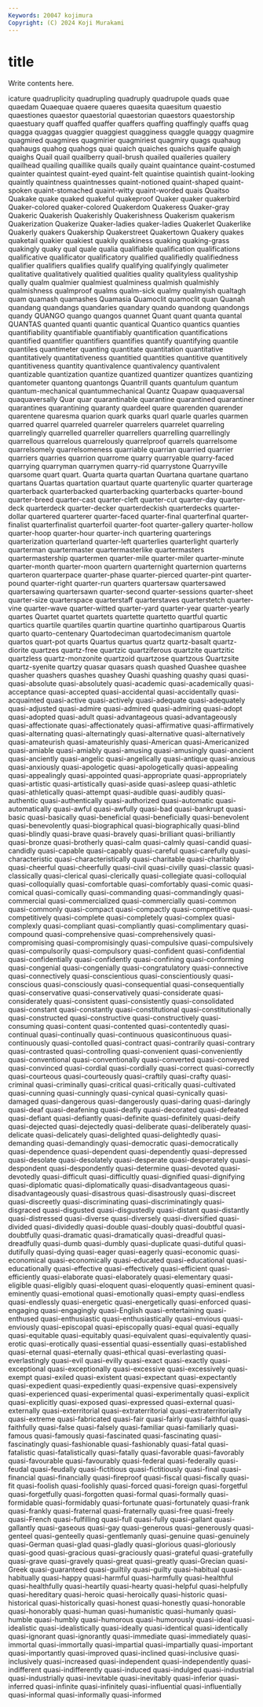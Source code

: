 ```yaml
---
Keywords: 20047 kojimura
Copyright: (C) 2024 Koji Murakami
---
```


# title

Write contents here.



icature quadruplicity quadrupling quadruply quadrupole quads quae quaedam
Quaequae quaere quaeres quaesita quaesitum quaestio quaestiones quaestor quaestorial quaestorian
quaestors quaestorship quaestuary quaff quaffed quaffer quaffers quaffing quaffingly quaffs
quag quagga quaggas quaggier quaggiest quagginess quaggle quaggy quagmire quagmired
quagmires quagmirier quagmiriest quagmiry quags quahaug quahaugs quahog quahogs quai
quaich quaiches quaichs quaife quaigh quaighs Quail quail quailberry quail-brush
quailed quaileries quailery quailhead quailing quaillike quails quaily quaint quaintance
quaint-costumed quainter quaintest quaint-eyed quaint-felt quaintise quaintish quaint-looking quaintly quaintness
quaintnesses quaint-notioned quaint-shaped quaint-spoken quaint-stomached quaint-witty quaint-worded quais Quaitso Quakake
quake quaked quakeful quakeproof Quaker quaker quakerbird Quaker-colored quaker-colored Quakerdom
Quakeress Quaker-gray Quakeric Quakerish Quakerishly Quakerishness Quakerism quakerism Quakerization Quakerize
Quaker-ladies quaker-ladies Quakerlet Quakerlike Quakerly quakers Quakership Quakerstreet Quakertown Quakery
quakes quaketail quakier quakiest quakily quakiness quaking quaking-grass quakingly quaky
qual quale qualia qualifiable qualification qualifications qualificative qualificator qualificatory qualified
qualifiedly qualifiedness qualifier qualifiers qualifies qualify qualifying qualifyingly qualimeter qualitative
qualitatively qualitied qualities quality qualityless qualityship qually qualm qualmier qualmiest
qualminess qualmish qualmishly qualmishness qualmproof qualms qualm-sick qualmy qualmyish qualtagh
quam quamash quamashes Quamasia Quamoclit quamoclit quan Quanah quandang quandangs
quandaries quandary quando quandong quandongs quandy QUANGO quango quangos quannet
Quant quant quanta quantal QUANTAS quanted quanti quantic quantical Quantico
quantics quanties quantifiability quantifiable quantifiably quantification quantifications quantified quantifier quantifiers
quantifies quantify quantifying quantile quantiles quantimeter quanting quantitate quantitation quantitative
quantitatively quantitativeness quantitied quantities quantitive quantitively quantitiveness quantity quantivalence quantivalency
quantivalent quantizable quantization quantize quantized quantizer quantizes quantizing quantometer quantong
quantongs Quantrill quants quantulum quantum quantum-mechanical quantummechanical Quantz Quapaw quaquaversal
quaquaversally Quar quar quarantinable quarantine quarantined quarantiner quarantines quarantining quaranty
quardeel quare quarenden quarender quarentene quaresma quarion quark quarks quarl
quarle quarles quarmen quarred quarrel quarreled quarreler quarrelers quarrelet quarreling
quarrelingly quarrelled quarreller quarrellers quarrelling quarrellingly quarrellous quarrelous quarrelously quarrelproof
quarrels quarrelsome quarrelsomely quarrelsomeness quarriable quarrian quarried quarrier quarriers quarries
quarrion quarrome quarry quarryable quarry-faced quarrying quarryman quarrymen quarry-rid quarrystone
Quarryville quarsome quart quart. Quarta quarta quartan Quartana quartane quartano
quartans Quartas quartation quartaut quarte quartenylic quarter quarterage quarterback quarterbacked
quarterbacking quarterbacks quarter-bound quarter-breed quarter-cast quarter-cleft quarter-cut quarter-day quarter-deck quarterdeck
quarter-decker quarterdeckish quarterdecks quarter-dollar quartered quarterer quarter-faced quarter-final quarterfinal quarter-finalist
quarterfinalist quarterfoil quarter-foot quarter-gallery quarter-hollow quarter-hoop quarter-hour quarter-inch quartering quarterings
quarterization quarterland quarter-left quarterlies quarterlight quarterly quarterman quartermaster quartermasterlike quartermasters
quartermastership quartermen quarter-mile quarter-miler quarter-minute quarter-month quarter-moon quartern quarternight quarternion
quarterns quarteron quarterpace quarter-phase quarter-pierced quarter-pint quarter-pound quarter-right quarter-run quarters
quartersaw quartersawed quartersawing quartersawn quarter-second quarter-sessions quarter-sheet quarter-size quarterspace quarterstaff
quarterstaves quarterstetch quarter-vine quarter-wave quarter-witted quarter-yard quarter-year quarter-yearly quartes Quartet
quartet quartets quartette quartetto quartful quartic quartics quartile quartiles quartin
quartine quartinho quartiparous Quartis quarto quarto-centenary Quartodeciman quartodecimanism quartole quartos
quart-pot quarts Quartus quartus quartz quartz-basalt quartz-diorite quartzes quartz-free quartzic
quartziferous quartzite quartzitic quartzless quartz-monzonite quartzoid quartzose quartzous Quartzsite quartz-syenite
quartzy quasar quasars quash quashed Quashee quashee quasher quashers quashes
quashey Quashi quashing quashy quasi quasi- quasi-absolute quasi-absolutely quasi-academic quasi-academically
quasi-acceptance quasi-accepted quasi-accidental quasi-accidentally quasi-acquainted quasi-active quasi-actively quasi-adequate quasi-adequately quasi-adjusted
quasi-admire quasi-admired quasi-admiring quasi-adopt quasi-adopted quasi-adult quasi-advantageous quasi-advantageously quasi-affectionate quasi-affectionately
quasi-affirmative quasi-affirmatively quasi-alternating quasi-alternatingly quasi-alternative quasi-alternatively quasi-amateurish quasi-amateurishly quasi-American quasi-Americanized
quasi-amiable quasi-amiably quasi-amusing quasi-amusingly quasi-ancient quasi-anciently quasi-angelic quasi-angelically quasi-antique quasi-anxious
quasi-anxiously quasi-apologetic quasi-apologetically quasi-appealing quasi-appealingly quasi-appointed quasi-appropriate quasi-appropriately quasi-artistic quasi-artistically
quasi-aside quasi-asleep quasi-athletic quasi-athletically quasi-attempt quasi-audible quasi-audibly quasi-authentic quasi-authentically quasi-authorized
quasi-automatic quasi-automatically quasi-awful quasi-awfully quasi-bad quasi-bankrupt quasi-basic quasi-basically quasi-beneficial quasi-beneficially
quasi-benevolent quasi-benevolently quasi-biographical quasi-biographically quasi-blind quasi-blindly quasi-brave quasi-bravely quasi-brilliant quasi-brilliantly
quasi-bronze quasi-brotherly quasi-calm quasi-calmly quasi-candid quasi-candidly quasi-capable quasi-capably quasi-careful quasi-carefully
quasi-characteristic quasi-characteristically quasi-charitable quasi-charitably quasi-cheerful quasi-cheerfully quasi-civil quasi-civilly quasi-classic quasi-classically
quasi-clerical quasi-clerically quasi-collegiate quasi-colloquial quasi-colloquially quasi-comfortable quasi-comfortably quasi-comic quasi-comical quasi-comically
quasi-commanding quasi-commandingly quasi-commercial quasi-commercialized quasi-commercially quasi-common quasi-commonly quasi-compact quasi-compactly quasi-competitive
quasi-competitively quasi-complete quasi-completely quasi-complex quasi-complexly quasi-compliant quasi-compliantly quasi-complimentary quasi-compound quasi-comprehensive
quasi-comprehensively quasi-compromising quasi-compromisingly quasi-compulsive quasi-compulsively quasi-compulsorily quasi-compulsory quasi-confident quasi-confidential quasi-confidentially
quasi-confidently quasi-confining quasi-conforming quasi-congenial quasi-congenially quasi-congratulatory quasi-connective quasi-connectively quasi-conscientious quasi-conscientiously
quasi-conscious quasi-consciously quasi-consequential quasi-consequentially quasi-conservative quasi-conservatively quasi-considerate quasi-considerately quasi-consistent quasi-consistently
quasi-consolidated quasi-constant quasi-constantly quasi-constitutional quasi-constitutionally quasi-constructed quasi-constructive quasi-constructively quasi-consuming quasi-content
quasi-contented quasi-contentedly quasi-continual quasi-continually quasi-continuous quasicontinuous quasi-continuously quasi-contolled quasi-contract quasi-contrarily
quasi-contrary quasi-contrasted quasi-controlling quasi-convenient quasi-conveniently quasi-conventional quasi-conventionally quasi-converted quasi-conveyed quasi-convinced
quasi-cordial quasi-cordially quasi-correct quasi-correctly quasi-courteous quasi-courteously quasi-craftily quasi-crafty quasi-criminal quasi-criminally
quasi-critical quasi-critically quasi-cultivated quasi-cunning quasi-cunningly quasi-cynical quasi-cynically quasi-damaged quasi-dangerous quasi-dangerously
quasi-daring quasi-daringly quasi-deaf quasi-deafening quasi-deafly quasi-decorated quasi-defeated quasi-defiant quasi-defiantly quasi-definite
quasi-definitely quasi-deify quasi-dejected quasi-dejectedly quasi-deliberate quasi-deliberately quasi-delicate quasi-delicately quasi-delighted quasi-delightedly
quasi-demanding quasi-demandingly quasi-democratic quasi-democratically quasi-dependence quasi-dependent quasi-dependently quasi-depressed quasi-desolate quasi-desolately
quasi-desperate quasi-desperately quasi-despondent quasi-despondently quasi-determine quasi-devoted quasi-devotedly quasi-difficult quasi-difficultly quasi-dignified
quasi-dignifying quasi-diplomatic quasi-diplomatically quasi-disadvantageous quasi-disadvantageously quasi-disastrous quasi-disastrously quasi-discreet quasi-discreetly quasi-discriminating
quasi-discriminatingly quasi-disgraced quasi-disgusted quasi-disgustedly quasi-distant quasi-distantly quasi-distressed quasi-diverse quasi-diversely quasi-diversified
quasi-divided quasi-dividedly quasi-double quasi-doubly quasi-doubtful quasi-doubtfully quasi-dramatic quasi-dramatically quasi-dreadful quasi-dreadfully
quasi-dumb quasi-dumbly quasi-duplicate quasi-dutiful quasi-dutifully quasi-dying quasi-eager quasi-eagerly quasi-economic quasi-economical
quasi-economically quasi-educated quasi-educational quasi-educationally quasi-effective quasi-effectively quasi-efficient quasi-efficiently quasi-elaborate quasi-elaborately
quasi-elementary quasi-eligible quasi-eligibly quasi-eloquent quasi-eloquently quasi-eminent quasi-eminently quasi-emotional quasi-emotionally quasi-empty
quasi-endless quasi-endlessly quasi-energetic quasi-energetically quasi-enforced quasi-engaging quasi-engagingly quasi-English quasi-entertaining quasi-enthused
quasi-enthusiastic quasi-enthusiastically quasi-envious quasi-enviously quasi-episcopal quasi-episcopally quasi-equal quasi-equally quasi-equitable quasi-equitably
quasi-equivalent quasi-equivalently quasi-erotic quasi-erotically quasi-essential quasi-essentially quasi-established quasi-eternal quasi-eternally quasi-ethical
quasi-everlasting quasi-everlastingly quasi-evil quasi-evilly quasi-exact quasi-exactly quasi-exceptional quasi-exceptionally quasi-excessive quasi-excessively
quasi-exempt quasi-exiled quasi-existent quasi-expectant quasi-expectantly quasi-expedient quasi-expediently quasi-expensive quasi-expensively quasi-experienced
quasi-experimental quasi-experimentally quasi-explicit quasi-explicitly quasi-exposed quasi-expressed quasi-external quasi-externally quasi-exterritorial quasi-extraterritorial
quasi-extraterritorially quasi-extreme quasi-fabricated quasi-fair quasi-fairly quasi-faithful quasi-faithfully quasi-false quasi-falsely quasi-familiar
quasi-familiarly quasi-famous quasi-famously quasi-fascinated quasi-fascinating quasi-fascinatingly quasi-fashionable quasi-fashionably quasi-fatal quasi-fatalistic
quasi-fatalistically quasi-fatally quasi-favorable quasi-favorably quasi-favourable quasi-favourably quasi-federal quasi-federally quasi-feudal quasi-feudally
quasi-fictitious quasi-fictitiously quasi-final quasi-financial quasi-financially quasi-fireproof quasi-fiscal quasi-fiscally quasi-fit quasi-foolish
quasi-foolishly quasi-forced quasi-foreign quasi-forgetful quasi-forgetfully quasi-forgotten quasi-formal quasi-formally quasi-formidable quasi-formidably
quasi-fortunate quasi-fortunately quasi-frank quasi-frankly quasi-fraternal quasi-fraternally quasi-free quasi-freely quasi-French quasi-fulfilling
quasi-full quasi-fully quasi-gallant quasi-gallantly quasi-gaseous quasi-gay quasi-generous quasi-generously quasi-genteel quasi-genteelly
quasi-gentlemanly quasi-genuine quasi-genuinely quasi-German quasi-glad quasi-gladly quasi-glorious quasi-gloriously quasi-good quasi-gracious
quasi-graciously quasi-grateful quasi-gratefully quasi-grave quasi-gravely quasi-great quasi-greatly quasi-Grecian quasi-Greek quasi-guaranteed
quasi-guiltily quasi-guilty quasi-habitual quasi-habitually quasi-happy quasi-harmful quasi-harmfully quasi-healthful quasi-healthfully quasi-heartily
quasi-hearty quasi-helpful quasi-helpfully quasi-hereditary quasi-heroic quasi-heroically quasi-historic quasi-historical quasi-historically quasi-honest
quasi-honestly quasi-honorable quasi-honorably quasi-human quasi-humanistic quasi-humanly quasi-humble quasi-humbly quasi-humorous quasi-humorously
quasi-ideal quasi-idealistic quasi-idealistically quasi-ideally quasi-identical quasi-identically quasi-ignorant quasi-ignorantly quasi-immediate quasi-immediately
quasi-immortal quasi-immortally quasi-impartial quasi-impartially quasi-important quasi-importantly quasi-improved quasi-inclined quasi-inclusive quasi-inclusively
quasi-increased quasi-independent quasi-independently quasi-indifferent quasi-indifferently quasi-induced quasi-indulged quasi-industrial quasi-industrially quasi-inevitable
quasi-inevitably quasi-inferior quasi-inferred quasi-infinite quasi-infinitely quasi-influential quasi-influentially quasi-informal quasi-informally quasi-informed
